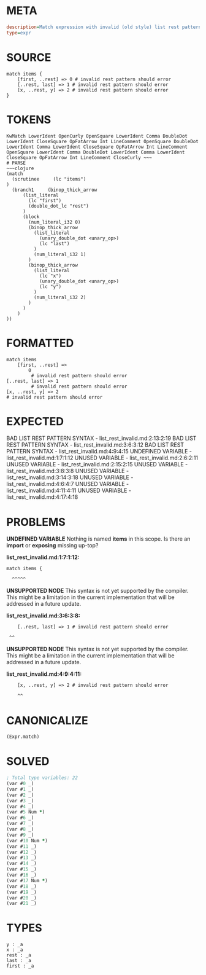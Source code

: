 # META
~~~ini
description=Match expression with invalid (old style) list rest patterns should error
type=expr
~~~
# SOURCE
~~~roc
match items {
    [first, ..rest] => 0 # invalid rest pattern should error
    [..rest, last] => 1 # invalid rest pattern should error
    [x, ..rest, y] => 2 # invalid rest pattern should error
}
~~~
# TOKENS
~~~text
KwMatch LowerIdent OpenCurly OpenSquare LowerIdent Comma DoubleDot LowerIdent CloseSquare OpFatArrow Int LineComment OpenSquare DoubleDot LowerIdent Comma LowerIdent CloseSquare OpFatArrow Int LineComment OpenSquare LowerIdent Comma DoubleDot LowerIdent Comma LowerIdent CloseSquare OpFatArrow Int LineComment CloseCurly ~~~
# PARSE
~~~clojure
(match
  (scrutinee     (lc "items")
)
  (branch1     (binop_thick_arrow
      (list_literal
        (lc "first")
        (double_dot_lc "rest")
      )
      (block
        (num_literal_i32 0)
        (binop_thick_arrow
          (list_literal
            (unary_double_dot <unary_op>)
            (lc "last")
          )
          (num_literal_i32 1)
        )
        (binop_thick_arrow
          (list_literal
            (lc "x")
            (unary_double_dot <unary_op>)
            (lc "y")
          )
          (num_literal_i32 2)
        )
      )
    )
))
~~~
# FORMATTED
~~~roc
match items
	[first, ..rest] => 
		0
		 # invalid rest pattern should error
[..rest, last] => 1
		 # invalid rest pattern should error
[x, ..rest, y] => 2
# invalid rest pattern should error
~~~
# EXPECTED
BAD LIST REST PATTERN SYNTAX - list_rest_invalid.md:2:13:2:19
BAD LIST REST PATTERN SYNTAX - list_rest_invalid.md:3:6:3:12
BAD LIST REST PATTERN SYNTAX - list_rest_invalid.md:4:9:4:15
UNDEFINED VARIABLE - list_rest_invalid.md:1:7:1:12
UNUSED VARIABLE - list_rest_invalid.md:2:6:2:11
UNUSED VARIABLE - list_rest_invalid.md:2:15:2:15
UNUSED VARIABLE - list_rest_invalid.md:3:8:3:8
UNUSED VARIABLE - list_rest_invalid.md:3:14:3:18
UNUSED VARIABLE - list_rest_invalid.md:4:6:4:7
UNUSED VARIABLE - list_rest_invalid.md:4:11:4:11
UNUSED VARIABLE - list_rest_invalid.md:4:17:4:18
# PROBLEMS
**UNDEFINED VARIABLE**
Nothing is named **items** in this scope.
Is there an **import** or **exposing** missing up-top?

**list_rest_invalid.md:1:7:1:12:**
```roc
match items {
```
      ^^^^^


**UNSUPPORTED NODE**
This syntax is not yet supported by the compiler.
This might be a limitation in the current implementation that will be addressed in a future update.

**list_rest_invalid.md:3:6:3:8:**
```roc
    [..rest, last] => 1 # invalid rest pattern should error
```
     ^^


**UNSUPPORTED NODE**
This syntax is not yet supported by the compiler.
This might be a limitation in the current implementation that will be addressed in a future update.

**list_rest_invalid.md:4:9:4:11:**
```roc
    [x, ..rest, y] => 2 # invalid rest pattern should error
```
        ^^


# CANONICALIZE
~~~clojure
(Expr.match)
~~~
# SOLVED
~~~clojure
; Total type variables: 22
(var #0 _)
(var #1 _)
(var #2 _)
(var #3 _)
(var #4 _)
(var #5 Num *)
(var #6 _)
(var #7 _)
(var #8 _)
(var #9 _)
(var #10 Num *)
(var #11 _)
(var #12 _)
(var #13 _)
(var #14 _)
(var #15 _)
(var #16 _)
(var #17 Num *)
(var #18 _)
(var #19 _)
(var #20 _)
(var #21 _)
~~~
# TYPES
~~~roc
y : _a
x : _a
rest : _a
last : _a
first : _a
~~~
